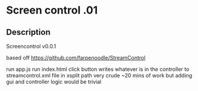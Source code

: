 # Screen control .01


## Description

Screencontrol v0.0.1

based off https://github.com/farpenoodle/StreamControl

run app.js
run index.html
click button writes whatever is in the controller to streamcontrol.xml file in xsplit path
very crude ~20 mins of work but adding gui and controller logic would be trivial